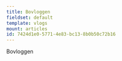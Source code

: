 ```yaml
---
title: Bovloggen
fieldset: default
template: vlogs
mount: articles
id: 7424d1e0-5771-4e83-bc13-8b0b50c72b16
---
```

Bovloggen
